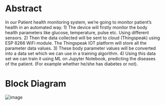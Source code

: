 # Abstract
In our Patient health monitoring system, we’re going to monitor patient’s health in an automated way. 1) The device will firstly monitor the body health parameters like glucose, temperature, pulse etc. Using different sensors. 2) Then the data collected will be sent to cloud (Thingspeak) using ESP 8266 WiFi module. The Thingspeak IOT platform will store all the parameter data values. 3) These body parameter values will be converted into a data set which we can use in a training algorithm. 4) Using this data set we can train it using ML on Jupyter Notebook, predicting the diseases of the patient. (For example whether he/she has diabetes or not).
# Block Diagram
![image](https://user-images.githubusercontent.com/71454390/160537020-b52fce48-d134-479e-9aa4-3bdc83cf9055.png)
